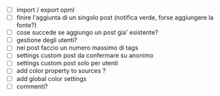 - [ ] import / export opml
- [ ] finire l'aggiunta di un singolo post (notifica verde, forse aggiungere la fonte?)
- [ ] cose succede se aggiungo un post gia' esistente?
- [ ] gestione degli utenti?
- [ ] nei post faccio un numero massimo di tags
- [ ] settings custom post da confermare su anonimo
- [ ] settings custom post solo per utenti
- [ ] add color property to sources ?
- [ ] add global color settings
- [ ] commenti?
